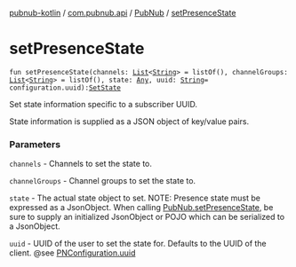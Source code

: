 [pubnub-kotlin](../../index.md) / [com.pubnub.api](../index.md) / [PubNub](index.md) / [setPresenceState](./set-presence-state.md)

# setPresenceState

`fun setPresenceState(channels: `[`List`](https://kotlinlang.org/api/latest/jvm/stdlib/kotlin.collections/-list/index.html)`<`[`String`](https://kotlinlang.org/api/latest/jvm/stdlib/kotlin/-string/index.html)`> = listOf(), channelGroups: `[`List`](https://kotlinlang.org/api/latest/jvm/stdlib/kotlin.collections/-list/index.html)`<`[`String`](https://kotlinlang.org/api/latest/jvm/stdlib/kotlin/-string/index.html)`> = listOf(), state: `[`Any`](https://kotlinlang.org/api/latest/jvm/stdlib/kotlin/-any/index.html)`, uuid: `[`String`](https://kotlinlang.org/api/latest/jvm/stdlib/kotlin/-string/index.html)` = configuration.uuid): `[`SetState`](../../com.pubnub.api.endpoints.presence/-set-state/index.md)

Set state information specific to a subscriber UUID.

State information is supplied as a JSON object of key/value pairs.

### Parameters

`channels` - Channels to set the state to.

`channelGroups` - Channel groups to set the state to.

`state` - The actual state object to set.
    NOTE: Presence state must be expressed as a JsonObject.
    When calling [PubNub.setPresenceState](./set-presence-state.md), be sure to supply an initialized JsonObject
    or POJO which can be serialized to a JsonObject.

`uuid` - UUID of the user to set the state for. Defaults to the UUID of the client.
    @see [PNConfiguration.uuid](../-p-n-configuration/uuid.md)